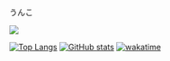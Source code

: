 うんこ

<a href="https://discord.gg/we2s9KtQtp">
  <img
    src="https://user-images.githubusercontent.com/57828948/175808239-b0e0489d-747c-4c2e-80a7-a3fb59b903b4.png"
  />
</a>

[![Top Langs](https://github-readme-stats.vercel.app/api/top-langs/?username=ikasoba&layout=compact&exclude_repo=ikasoba.github.io)](https://github.com/anuraghazra/github-readme-stats)
[![GitHub stats](https://github-readme-stats.vercel.app/api?username=ikasoba&show_icons=true)](https://github.com/anuraghazra/github-readme-stats)
[![wakatime](https://github-readme-stats.vercel.app/api/wakatime?username=ikasoba)](https://github.com/anuraghazra/github-readme-stats)
